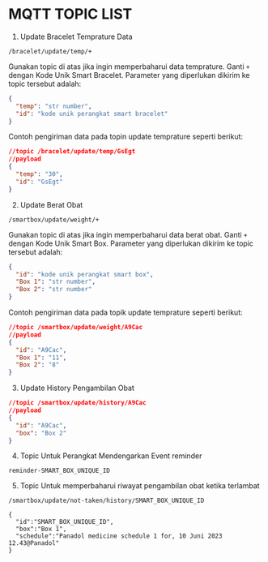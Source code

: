 # MQTT TOPIC LIST

1. Update Bracelet Temprature Data

```
/bracelet/update/temp/+
```

Gunakan topic di atas jika ingin memperbaharui data temprature. Ganti `+` dengan Kode Unik Smart Bracelet. Parameter yang diperlukan dikirim ke topic tersebut adalah:

```json
{
  "temp": "str number",
  "id": "kode unik perangkat smart bracelet"
}
```

Contoh pengiriman data pada topin update temprature seperti berikut:

```json
//topic /bracelet/update/temp/GsEgt
//payload
{
  "temp": "30",
  "id": "GsEgt"
}
```

2. Update Berat Obat

```
/smartbox/update/weight/+
```

Gunakan topic di atas jika ingin memperbaharui data berat obat. Ganti `+` dengan Kode Unik Smart Box. Parameter yang diperlukan dikirim ke topic tersebut adalah:

```json
{
  "id": "kode unik perangkat smart box",
  "Box 1": "str number",
  "Box 2": "str number"
}
```

Contoh pengiriman data pada topik update temprature seperti berikut:

```json
//topic /smartbox/update/weight/A9Cac
//payload
{
  "id": "A9Cac",
  "Box 1": "11",
  "Box 2": "8"
}
```

3. Update History Pengambilan Obat

```json
//topic /smartbox/update/history/A9Cac
//payload
{
  "id": "A9Cac",
  "box": "Box 2"
}
```

4. Topic Untuk Perangkat Mendengarkan Event reminder

```
reminder-SMART_BOX_UNIQUE_ID
```

5. Topic Untuk memperbaharui riwayat pengambilan obat ketika terlambat

```
/smartbox/update/not-taken/history/SMART_BOX_UNIQUE_ID
```

```
{
  "id":"SMART_BOX_UNIQUE_ID",
  "box":"Box 1",
  "schedule":"Panadol medicine schedule 1 for, 10 Juni 2023 12.43@Panadol"
}
```
